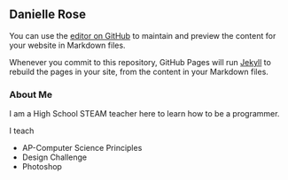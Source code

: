 ## Danielle Rose

You can use the [editor on GitHub](https://github.com/roseda1318/CIS641-HW2-Rose/edit/gh-pages/index.md) to maintain and preview the content for your website in Markdown files.

Whenever you commit to this repository, GitHub Pages will run [Jekyll](https://jekyllrb.com/) to rebuild the pages in your site, from the content in your Markdown files.

### About Me

I am a High School STEAM teacher here to learn how to be a programmer. 

I teach 

- AP-Computer Science Principles
- Design Challenge
- Photoshop
